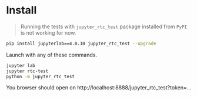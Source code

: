 # Install

> Running the tests with `jupyter_rtc_test` package installed from `PyPI` is not working for now.

```bash
pip install jupyterlab==4.0.10 jupyter_rtc_test --upgrade
```

Launch with any of these commands.

```bash
jupyter lab
jupyter rtc-test
python -m jupyter_rtc_test
```

You browser should open on http://localhost:8888/jupyter_rtc_test?token=...
